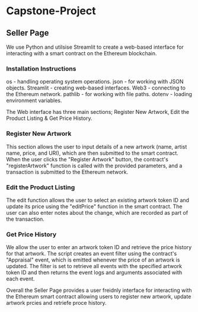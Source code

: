 # Capstone-Project


## Seller Page 

We use Python and utilsise Streamlit to create a web-based interface for interacting with a smart contract on the Ethereum blockchain.

### Installation Instructions

os - handling operating system operations.
json - for working with JSON objects.
Streamlit - creating web-based interfaces.
Web3 - connecting to the Ethereum network.
pathlib - for working with file paths.
dotenv - loading environment variables.

The Web interface has three main sections; Register New Artwork, Edit the Product Listing & Get Price History. 

### Register New Artwork

This section allows the user to input details of a new artwork (name, artist name, price, and URI), which are then submitted to the smart contract. When the user clicks the "Register Artwork" button, the contract's "registerArtwork" function is called with the provided parameters, and a transaction is submitted to the Ethereum network.

### Edit the Product Listing

The edit function allows the user to select an existing artwork token ID and update its price using the "editPrice" function in the smart contract. The user can also enter notes about the change, which are recorded as part of the transaction.

### Get Price History

We allow the user to enter an artwork token ID and retrieve the price history for that artwork. The script creates an event filter using the contract's "Appraisal" event, which is emitted whenever the price of an artwork is updated. The filter is set to retrieve all events with the specified artwork token ID and then returns the event logs and arguments associated with each event.

Overall the Seller Page provides a user freidnly interface for interacting with the Ethereum smart contract allowing users to register new artwork, update artwork prcies and retriefe proce history.
